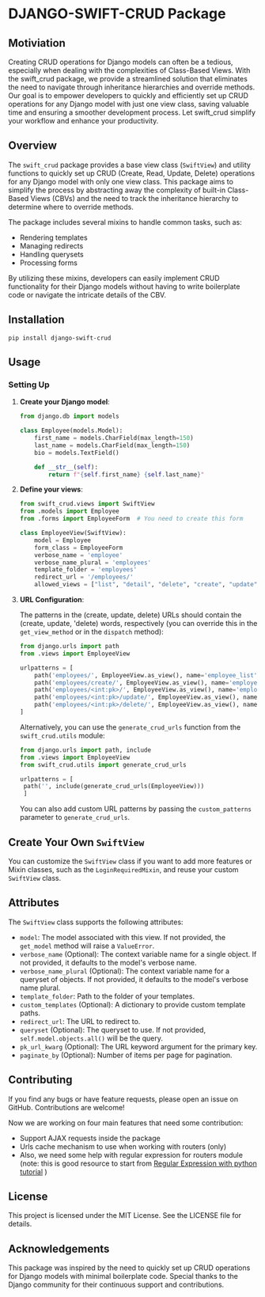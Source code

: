 # DJANGO-SWIFT-CRUD Package

## Motiviation
Creating CRUD operations for Django models can often be a tedious, especially when dealing with the complexities of Class-Based Views. With the swift_crud package, we provide a streamlined solution that eliminates the need to navigate through inheritance hierarchies and override methods. Our goal is to empower developers to quickly and efficiently set up CRUD operations for any Django model with just one view class, saving valuable time and ensuring a smoother development process. Let swift_crud simplify your workflow and enhance your productivity.

## Overview

The `swift_crud` package provides a base view class (`SwiftView`) and utility functions to quickly set up CRUD (Create, Read, Update, Delete) operations for any Django model with only one view class. This package aims to simplify the process by abstracting away the complexity of built-in Class-Based Views (CBVs) and the need to track the inheritance hierarchy to determine where to override methods.

The package includes several mixins to handle common tasks, such as:

- Rendering templates
- Managing redirects
- Handling querysets
- Processing forms

By utilizing these mixins, developers can easily implement CRUD functionality for their Django models without having to write boilerplate code or navigate the intricate details of the CBV.

## Installation

```
pip install django-swift-crud
```

## Usage

### Setting Up

1. **Create your Django model**:

   ```python
   from django.db import models

   class Employee(models.Model):
       first_name = models.CharField(max_length=150)
       last_name = models.CharField(max_length=150)
       bio = models.TextField()

       def __str__(self):
           return f"{self.first_name} {self.last_name}"
   ```

2. **Define your views**:

   ```python
   from swift_crud.views import SwiftView
   from .models import Employee
   from .forms import EmployeeForm  # You need to create this form

   class EmployeeView(SwiftView):
       model = Employee
       form_class = EmployeeForm
       verbose_name = 'employee'
       verbose_name_plural = 'employees'
       template_folder = 'employees'
       redirect_url = '/employees/'
       allowed_views = ["list", "detail", "delete", "create", "update"]
   ```

3. **URL Configuration**:

   The patterns in the (create, update, delete) URLs should contain the (create, update, 'delete) words, respectively (you can override this in the `get_view_method` or in the `dispatch` method):

   ```python
   from django.urls import path
   from .views import EmployeeView

   urlpatterns = [
       path('employees/', EmployeeView.as_view(), name='employee_list'),
       path('employees/create/', EmployeeView.as_view(), name='employee_create'),
       path('employees/<int:pk>/', EmployeeView.as_view(), name='employee_detail'),
       path('employees/<int:pk>/update/', EmployeeView.as_view(), name='employee_update'),
       path('employees/<int:pk>/delete/', EmployeeView.as_view(), name='employee_delete'),
   ]
   ```

   Alternatively, you can use the `generate_crud_urls` function from the `swift_crud.utils` module:

   ```python
   from django.urls import path, include
   from .views import EmployeeView
   from swift_crud.utils import generate_crud_urls

   urlpatterns = [
    path('', include(generate_crud_urls(EmployeeView)))
    ]
   ```

   You can also add custom URL patterns by passing the `custom_patterns` parameter to `generate_crud_urls`.

## Create Your Own `SwiftView`

You can customize the `SwiftView` class if you want to add more features or Mixin classes, such as the `LoginRequiredMixin`, and reuse your custom `SwiftView` class.

## Attributes

The `SwiftView` class supports the following attributes:

- `model`: The model associated with this view. If not provided, the `get_model` method will raise a `ValueError`.
- `verbose_name` (Optional): The context variable name for a single object. If not provided, it defaults to the model's verbose name.
- `verbose_name_plural` (Optional): The context variable name for a queryset of objects. If not provided, it defaults to the model's verbose name plural.
- `template_folder`: Path to the folder of your templates.
- `custom_templates` (Optional): A dictionary to provide custom template paths.
- `redirect_url`: The URL to redirect to.
- `queryset` (Optional): The queryset to use. If not provided, `self.model.objects.all()` will be the query.
- `pk_url_kwarg` (Optional): The URL keyword argument for the primary key.
- `paginate_by` (Optional): Number of items per page for pagination.

## Contributing

If you find any bugs or have feature requests, please open an issue on GitHub. Contributions are welcome!

Now we are working on four main features that need some contribution:
- Support AJAX requests inside the package
- Urls cache mechanism to use when working with routers (only)
- Also, we need some help with regular expression for routers module (note: this is good resource to start from [Regular Expression with python tutorial](https://www.youtube.com/watch?v=AEE9ecgLgdQ&list=WL&index=157&pp=gAQBiAQB) )

## License

This project is licensed under the MIT License. See the LICENSE file for details.

## Acknowledgements

This package was inspired by the need to quickly set up CRUD operations for Django models with minimal boilerplate code. Special thanks to the Django community for their continuous support and contributions.
